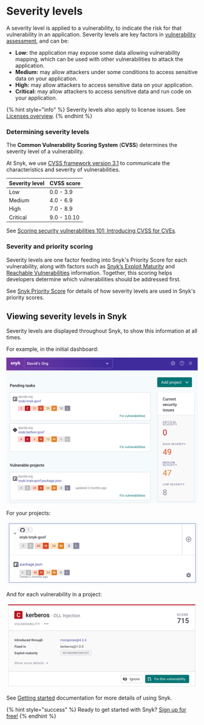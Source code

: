 # Severity levels

A severity level is applied to a vulnerability, to indicate the risk for that vulnerability in an application. Severity levels are key factors in [vulnerability assessment](https://snyk.io/learn/vulnerability-assessment/), and can be:

* **Low:** the application may expose some data allowing vulnerability mapping, which can be used with other vulnerabilities to attack the application. 
* **Medium:** may allow attackers under some conditions to access sensitive data on your application.
* **High:** may allow attackers to access sensitive data on your application.
* **Critical:** may allow attackers to access sensitive data and run code on your application.

{% hint style="info" %}
Severity levels also apply to license issues. See [Licenses overview](snyk-open-source/licenses).
{% endhint %}

### Determining severity levels

The **Common Vulnerability Scoring System** \(**CVSS**\) determines the severity level of a vulnerability.

At Snyk, we use [CVSS framework version 3.1](https://www.first.org/cvss/v3-1/) to communicate the characteristics and severity of vulnerabilities.

| **Severity level** | **CVSS score** |
| :--- | :--- |
| Low | 0.0 - 3.9 |
| Medium | 4.0 - 6.9 |
| High | 7.0 - 8.9 |
| Critical | 9.0 - 10.10 |

See [Scoring security vulnerabilities 101: Introducing CVSS for CVEs](https://snyk.io/blog/scoring-security-vulnerabilities-101-introducing-cvss-for-cve/).

### Severity and priority scoring

Severity levels are one factor feeding into Snyk's Priority Score for each vulnerability, along with factors such as [Snyk’s Exploit Maturity](https://snyk.io/blog/whats-so-wild-about-exploits-in-the-wild-and-how-can-we-prioritize-accordingly/) and [Reachable Vulnerabilities](https://snyk.io/blog/optimizing-prioritization-with-deep-application-level-context/) information. Together, this scoring helps developers determine which vulnerabilities should be addressed first.

See [Snyk Priority Score](../../fixing-and-prioritizing-issues/starting-to-fix-vulnerabilities/snyk-priority-score/) for details of how severity levels are used in Snyk's priority scores.

## Viewing severity levels in Snyk

Severity levels are displayed throughout Snyk, to show this information at all times.

For example, in the initial dashboard:

![](../../.gitbook/assets/image%20%2846%29.png)

For your projects:

![](../../.gitbook/assets/image%20%2843%29.png)

And for each vulnerability in a project:

![](../../.gitbook/assets/image%20%2839%29.png)

See [Getting started](getting-started/) documentation for more details of using Snyk.

{% hint style="success" %}
Ready to get started with Snyk? [Sign up for free!](https://snyk.io/login?cta=sign-up&loc=footer&page=support_docs_page)
{% endhint %}


